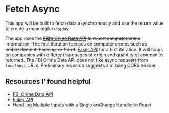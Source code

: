 # Fetch Async

This app will be built to fetch data asynchronously and use the return value to create a meaningful display.

The app uses the ~~[FBI&rsquo;s Crime Data API](https://crime-data-explorer.fr.cloud.gov/pages/docApi) to report computer crime information. The first iteration focuses on computer crimes such as embezzlement, hacking, or fraud.~~ [Faker API](https://fakerapi.it/en) for a first iteration. It will focus on companies with different languages of origin and quantity of companies returned. The FBI Crime Data API does not like async requests from `localhost` URLs. Preliminary research suggests a missing CORS header.

## Resources I&rsquo; found helpful

- [FBI Crime Data API](https://crime-data-explorer.fr.cloud.gov/pages/docApi)
- [Faker API](https://fakerapi.it/en)
- [Handling Multiple Inputs with a Single onChange Handler in React](https://www.pluralsight.com/guides/handling-multiple-inputs-with-single-onchange-handler-react)
